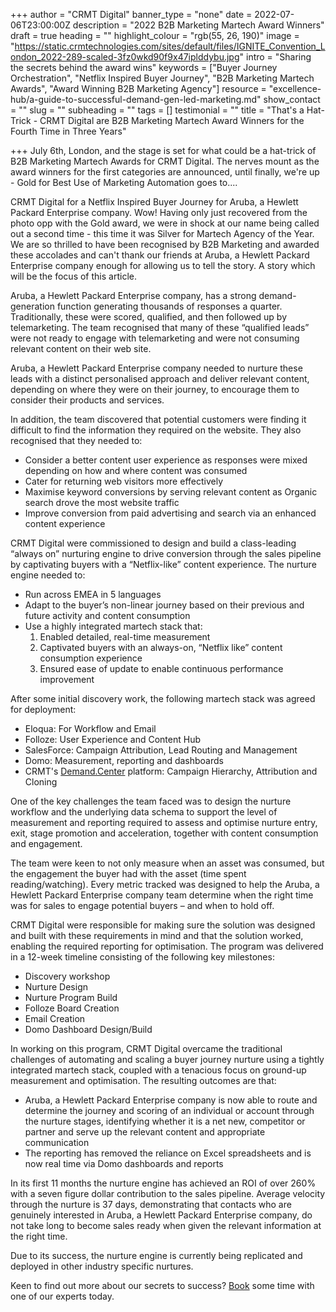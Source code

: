 +++
author = "CRMT Digital"
banner_type = "none"
date = 2022-07-06T23:00:00Z
description = "2022 B2B Marketing Martech Award Winners"
draft = true
heading = ""
highlight_colour = "rgb(55, 26, 190)"
image = "https://static.crmtechnologies.com/sites/default/files/IGNITE_Convention_London_2022-289-scaled-3fz0wkd90f9x47iplddybu.jpg"
intro = "Sharing the secrets behind the award wins"
keywords = ["Buyer Journey Orchestration", "Netflix Inspired Buyer Journey", "B2B Marketing Martech Awards", "Award Winning B2B Marketing Agency"]
resource = "excellence-hub/a-guide-to-successful-demand-gen-led-marketing.md"
show_contact = ""
slug = ""
subheading = ""
tags = []
testimonial = ""
title = "That's a Hat-Trick - CRMT Digital are B2B Marketing Martech Award Winners for the Fourth Time in Three Years"

+++
July 6th, London, and the stage is set for what could be a hat-trick of B2B Marketing Martech Awards for CRMT Digital. The nerves mount as the award winners for the first categories are announced, until finally, we're up - Gold for Best Use of Marketing Automation goes to....  

CRMT Digital for a Netflix Inspired Buyer Journey for Aruba, a Hewlett Packard Enterprise company. Wow! Having only just recovered from the photo opp with the Gold award, we were in shock at our name being called out a second time - this time it was Silver for Martech Agency of the Year. We are so thrilled to have been recognised by B2B Marketing and awarded these accolades and can't thank our friends at Aruba, a Hewlett Packard Enterprise company enough for allowing us to tell the story. A story which will be the focus of this article.

Aruba, a Hewlett Packard Enterprise company, has a strong demand-generation function generating thousands of responses a quarter. Traditionally, these were scored, qualified, and then followed up by telemarketing. The team recognised that many of these “qualified leads” were not ready to engage with telemarketing and were not consuming relevant content on their web site.

Aruba, a Hewlett Packard Enterprise company needed to nurture these leads with a distinct personalised approach and deliver relevant content, depending on where they were on their journey, to encourage them to consider their products and services.

In addition, the team discovered that potential customers were finding it difficult to find the information they required on the website. They also recognised that they needed to:

* Consider a better content user experience as responses were mixed depending on how and where content was consumed
* Cater for returning web visitors more effectively
* Maximise keyword conversions by serving relevant content as Organic search drove the most website traffic
* Improve conversion from paid advertising and search via an enhanced content experience

 CRMT Digital were commissioned to design and build a class-leading “always on” nurturing engine to drive conversion through the sales pipeline by captivating buyers with a “Netflix-like” content experience. The nurture engine needed to:

* Run across EMEA in 5 languages
* Adapt to the buyer’s non-linear journey based on their previous and future activity and content consumption
* Use a highly integrated martech stack that:
  1. Enabled detailed, real-time measurement
  2. Captivated buyers with an always-on, “Netflix like” content consumption experience
  3. Ensured ease of update to enable continuous performance improvement

After some initial discovery work, the following martech stack was agreed for deployment:

* Eloqua: For Workflow and Email
* Folloze: User Experience and Content Hub
* SalesForce: Campaign Attribution, Lead Routing and Management
* Domo: Measurement, reporting and dashboards
* CRMT's [Demand.Center](https://www.demand.center/ "Demand.Center") platform: Campaign Hierarchy, Attribution and Cloning

One of the key challenges the team faced was to design the nurture workflow and the underlying data schema to support the level of measurement and reporting required to assess and optimise nurture entry, exit, stage promotion and acceleration, together with content consumption and engagement.

The team were keen to not only measure when an asset was consumed, but the engagement the buyer had with the asset (time spent reading/watching). Every metric tracked was designed to help the Aruba, a Hewlett Packard Enterprise company team determine when the right time was for sales to engage potential buyers – and when to hold off.

CRMT Digital were responsible for making sure the solution was designed and built with these requirements in mind and that the solution worked, enabling the required reporting for optimisation. The program was delivered in a 12-week timeline consisting of the following key milestones:

* Discovery workshop
* Nurture Design
* Nurture Program Build
* Folloze Board Creation
* Email Creation
* Domo Dashboard Design/Build

In working on this program, CRMT Digital overcame the traditional challenges of automating and scaling a buyer journey nurture using a tightly integrated martech stack, coupled with a tenacious focus on ground-up measurement and optimisation. The resulting outcomes are that:

* Aruba, a Hewlett Packard Enterprise company is now able to route and determine the journey and scoring of an individual or account through the nurture stages, identifying whether it is a net new, competitor or partner and serve up the relevant content and appropriate communication
* The reporting has removed the reliance on Excel spreadsheets and is now real time via Domo dashboards and reports 

In its first 11 months the nurture engine has achieved an ROI of over 260% with a seven figure dollar contribution to the sales pipeline. Average velocity through the nurture is 37 days, demonstrating that contacts who are genuinely interested in Aruba, a Hewlett Packard Enterprise company, do not take long to become sales ready when given the relevant information at the right time.

Due to its success, the nurture engine is currently being replicated and deployed in other industry specific nurtures.

Keen to find out more about our secrets to success? [Book](https://www.crmtdigital.com/contact/ "Contact") some time with one of our experts today.